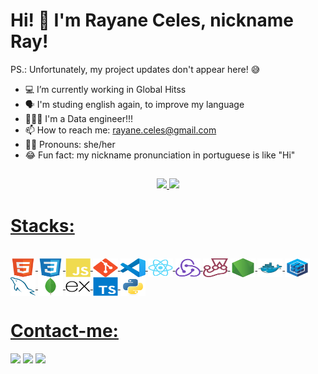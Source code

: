 <h1>Hi! 👋 I'm Rayane Celes, nickname Ray!</h1>

PS.: Unfortunately, my project updates don't appear here! 😅

- 💻 I’m currently working in Global Hitss
- 🗣️ I'm studing english again, to improve my language
- 👩🏽‍💻 I'm a Data engineer!!!
- 📫 How to reach me: rayane.celes@gmail.com
- 👩🏽 Pronouns: she/her
- 😂 Fun fact: my nickname pronunciation in portuguese is like "Hi"

##

<div align="center">
  <a href="https://github.com/rayaceles">
  <img height="180em" src="https://github-readme-stats.vercel.app/api?username=rayaceles&show_icons=true&theme=dark&include_all_commits=true&count_private=true"/>
  <img height="180em" src="https://github-readme-stats.vercel.app/api/top-langs/?username=rayaceles&layout=compact&langs_count=7&theme=dark"/>
</div>
  
##
<h1>Stacks:</h1>
<div style="display: inline_block"><br>
  <img align="center" alt="Ray-HTML" height="30" width="40" src="https://raw.githubusercontent.com/devicons/devicon/master/icons/html5/html5-original.svg">
  <img align="center" alt="Ray-CSS" height="30" width="40" src="https://raw.githubusercontent.com/devicons/devicon/master/icons/css3/css3-original.svg">
  <img align="center" alt="Ray-Javascript" height="30" width="40" src="https://raw.githubusercontent.com/devicons/devicon/master/icons/javascript/javascript-plain.svg">
  <img align="center" alt="Ray-Git" height="30" width="40" src="https://raw.githubusercontent.com/devicons/devicon/master/icons/git/git-original.svg">
  <img align="center" alt="Ray-VSCode" height="30" width="40" src="https://raw.githubusercontent.com/devicons/devicon/master/icons/vscode/vscode-original.svg">
  <img align="center" alt="Ray-React" height="30" width="40" src="https://raw.githubusercontent.com/devicons/devicon/master/icons/react/react-original.svg">
  <img align="center" alt="Ray-Redux" height="30" width="40" src="https://raw.githubusercontent.com/devicons/devicon/master/icons/redux/redux-original.svg">
  <img align="center" alt="Ray-Jest" height="30" width="40" src="https://raw.githubusercontent.com/devicons/devicon/master/icons/jest/jest-plain.svg">
  <img align="center" alt="Ray-NodeJs" height="30" width="40" src="https://raw.githubusercontent.com/devicons/devicon/master/icons/nodejs/nodejs-original.svg">
  <img align="center" alt="Ray-Docker" height="30" width="40" src="https://raw.githubusercontent.com/devicons/devicon/master/icons/docker/docker-original.svg">
  <img align="center" alt="Ray-Sequelize" height="30" width="40" src="https://raw.githubusercontent.com/devicons/devicon/master/icons/sequelize/sequelize-original.svg">
  <img align="center" alt="Ray-MySQL" height="30" width="40" src="https://raw.githubusercontent.com/devicons/devicon/master/icons/mysql/mysql-original.svg">
  <img align="center" alt="Ray-MongoDB" height="30" width="40" src="https://raw.githubusercontent.com/devicons/devicon/master/icons/mongodb/mongodb-original.svg">
  <img align="center" alt="Ray-Express" height="30" width="40" src="https://raw.githubusercontent.com/devicons/devicon/master/icons/express/express-original.svg">
  <img align="center" alt="Ray-Typescript" height="30" width="40" src="https://raw.githubusercontent.com/devicons/devicon/master/icons/typescript/typescript-original.svg">
  <img align="center" alt="Ray-Python" height="30" width="40" src="https://raw.githubusercontent.com/devicons/devicon/master/icons/python/python-original.svg">
</div>
  
  ##
<h1>Contact-me:</h1>
<div>
<!--  	<a href="https://www.youtube.com/channel/UCvXEjJAWZeIFpjebWkDbVvQ" target="_blank"><img src="https://img.shields.io/badge/YouTube-FF0000?style=for-the-badge&logo=youtube&logoColor=white" target="_blank"></a> -->
<!--  	<a href="https://www.instagram.com/raycelesoficial" target="_blank"><img src="https://img.shields.io/badge/-Instagram-%23E4405F?style=for-the-badge&logo=instagram&logoColor=white" target="_blank"></a> -->
<!--  	<a href="https://twitter.com/raycelesoficial" target="_blank"><img src="https://img.shields.io/badge/Twitch-9146FF?style=for-the-badge&logo=twitch&logoColor=white" target="_blank"></a> -->
  <a href="https://discord.com/channels/RayCeles#4655" target="_blank"><img src="https://img.shields.io/badge/Discord-7289DA?style=for-the-badge&logo=discord&logoColor=white" target="_blank"></a> 
  <a href = "mailto:rayane.celes@gmail.com"><img src="https://img.shields.io/badge/-Gmail-%23333?style=for-the-badge&logo=gmail&logoColor=white" target="_blank"></a>
  <a href="https://www.linkedin.com/in/rayaneceles" target="_blank"><img src="https://img.shields.io/badge/-LinkedIn-%230077B5?style=for-the-badge&logo=linkedin&logoColor=white" target="_blank"></a> 
 
<!--   ![Snake animation](https://github.com/rayaceles/rayaceles/blob/output/github-contribution-grid-snake.svg) -->
 
</div>
